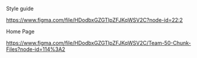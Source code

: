 
Style guide 

https://www.figma.com/file/HDodbxGZGTlpZFJKqWSV2C?node-id=22:2

Home Page

https://www.figma.com/file/HDodbxGZGTlpZFJKqWSV2C/Team-50-Chunk-Files?node-id=114%3A2
